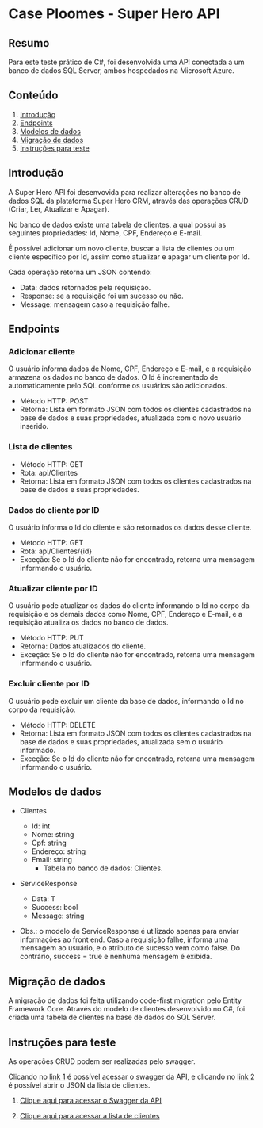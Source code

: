 # Case Ploomes - Super Hero API

## Resumo
Para este teste prático de C#, foi desenvolvida uma API conectada a um banco de dados SQL Server, ambos hospedados na Microsoft Azure.

## Conteúdo

1. [Introdução](#introdução)    
2. [Endpoints](#endpoints)   
3. [Modelos de dados](#modelos-de-dados)
4. [Migração de dados](#migração-de-dados)    
5. [Instruções para teste](#instruções-para-teste)

## Introdução
A Super Hero API foi desenvovida para realizar alterações no banco de dados SQL da plataforma Super Hero CRM, através das operações CRUD (Criar, Ler, Atualizar e Apagar).

No banco de dados existe uma tabela de clientes, a qual possui as seguintes propriedades: Id, Nome, CPF, Endereço e E-mail.

É possível adicionar um novo cliente, buscar a lista de clientes ou um cliente específico por Id, assim como atualizar e apagar um cliente por Id.

Cada operação retorna um JSON contendo:
- Data: dados retornados pela requisição.
- Response: se a requisição foi um sucesso ou não.
- Message: mensagem caso a requisição falhe.

## Endpoints

### Adicionar cliente

O usuário informa dados de Nome, CPF, Endereço e E-mail, e a requisição armazena os dados no banco de dados.
O Id é incrementado de automaticamente pelo SQL conforme os usuários são adicionados.

- Método HTTP: POST
- Retorna: Lista em formato JSON com todos os clientes cadastrados na base de dados e suas propriedades, atualizada com o novo usuário inserido.

### Lista de clientes

- Método HTTP: GET
- Rota: api/Clientes
- Retorna: Lista em formato JSON com todos os clientes cadastrados na base de dados e suas propriedades.

### Dados do cliente por ID

O usuário informa o Id do cliente e são retornados os dados desse cliente.

- Método HTTP: GET
- Rota: api/Clientes/{id}
- Exceção: Se o Id do cliente não for encontrado, retorna uma mensagem informando o usuário.


### Atualizar cliente por ID

O usuário pode atualizar os dados do cliente informando o Id no corpo da requisição e os demais dados como Nome, CPF, Endereço e E-mail, e a requisição atualiza os dados no banco de dados.

- Método HTTP: PUT
- Retorna: Dados atualizados do cliente.
- Exceção: Se o Id do cliente não for encontrado, retorna uma mensagem informando o usuário.

### Excluir cliente por ID

O usuário pode excluir um cliente da base de dados, informando o Id no corpo da requisição.

- Método HTTP: DELETE
- Retorna: Lista em formato JSON com todos os clientes cadastrados na base de dados e suas propriedades, atualizada sem o usuário informado.
- Exceção: Se o Id do cliente não for encontrado, retorna uma mensagem informando o usuário.

## Modelos de dados

- Clientes
    - Id: int
    - Nome: string
    - Cpf: string
    - Endereço: string
    - Email: string
        - Tabela no banco de dados: Clientes.

- ServiceResponse
    - Data: T
    - Success: bool
    - Message: string

- Obs.: o modelo de ServiceResponse é utilizado apenas para enviar informações ao front end. Caso a requisição falhe, informa uma mensagem ao usuário, e o atributo de sucesso vem como false. Do contrário, success = true e nenhuma mensagem é exibida.

## Migração de dados

A migração de dados foi feita utilizando code-first migration pelo Entity Framework Core. Através do modelo de clientes desenvolvido no C#, foi criada uma tabela de clientes na base de dados do SQL Server.

## Instruções para teste

As operações CRUD podem ser realizadas pelo swagger.

Clicando no [link 1](https://caseploomes-api.azurewebsites.net/index.html) é possível acessar o swagger da API, e clicando no [link 2](https://caseploomes-api.azurewebsites.net/api/clientes) é possível abrir o JSON da lista de clientes.

1. [Clique aqui para acessar o Swagger da API](https://caseploomes-api.azurewebsites.net/index.html)

2. [Clique aqui para acessar a lista de clientes](https://caseploomes-api.azurewebsites.net/api/clientes)




    





